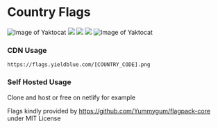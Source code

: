# Country Flags 
 ![Image of Yaktocat](https://flags.yieldblue.com/at.png) ![](https://flags.yieldblue.com/gb.png) ![](https://flags.yieldblue.com/us.png) ![](https://flags.yieldblue.com/in.png) ![Image of Yaktocat](https://flags.yieldblue.com/it.png)
### CDN Usage
 
 `https://flags.yieldblue.com/[COUNTRY_CODE].png`

### Self Hosted Usage
Clone and host or free on netlify for example

Flags kindly provided by 
https://github.com/Yummygum/flagpack-core
under MIT License
